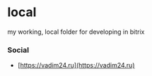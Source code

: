 # local
my working, local folder for developing in bitrix

### Social ###

* [https://vadim24.ru](https://vadim24.ru)
